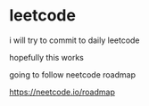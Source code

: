 # leetcode

i will try to commit to daily leetcode 


hopefully this works


going to follow neetcode roadmap


https://neetcode.io/roadmap